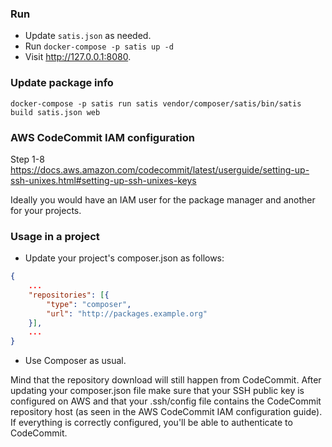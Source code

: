### Run
- Update `satis.json` as needed.
- Run `docker-compose -p satis up -d`
- Visit http://127.0.0.1:8080.

### Update package info
`docker-compose -p satis run satis vendor/composer/satis/bin/satis build satis.json web`

### AWS CodeCommit IAM configuration
Step 1-8
https://docs.aws.amazon.com/codecommit/latest/userguide/setting-up-ssh-unixes.html#setting-up-ssh-unixes-keys

Ideally you would have an IAM user for the package manager and another for your projects.

### Usage in a project
- Update your project's composer.json as follows:
```json
{
    ...
    "repositories": [{
        "type": "composer",
        "url": "http://packages.example.org"
    }],
    ...
}
``` 
- Use Composer as usual.

Mind that the repository download will still happen from CodeCommit. After updating your composer.json file make sure that your SSH public key is configured on AWS and that your .ssh/config file contains the CodeCommit repository host (as seen in the AWS CodeCommit IAM configuration guide). If everything is correctly configured, you'll be able to authenticate to CodeCommit.
